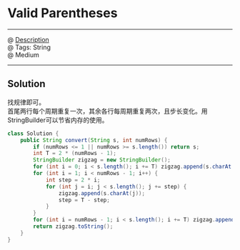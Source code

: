 # Valid Parentheses
------------------
@ [Description](https://leetcode.com/problems/zigzag-conversion/)  
@ Tags: String  
@ Medium

------------------
## Solution
找规律即可。  
首尾两行每个周期重复一次，其余各行每周期重复两次，且步长变化。用StringBuilder可以节省内存的使用。
```java
class Solution {
    public String convert(String s, int numRows) {
        if (numRows <= 1 || numRows >= s.length()) return s;
        int T = 2 * (numRows - 1);
        StringBuilder zigzag = new StringBuilder();
        for (int i = 0; i < s.length(); i += T) zigzag.append(s.charAt(i));
        for (int i = 1; i < numRows - 1; i++) {
            int step = 2 * i;
            for (int j = i; j < s.length(); j += step) {
                zigzag.append(s.charAt(j));
                step = T - step;
            }
        }
        for (int i = numRows - 1; i < s.length(); i += T) zigzag.append(s.charAt(i));
        return zigzag.toString();
    }
}
```